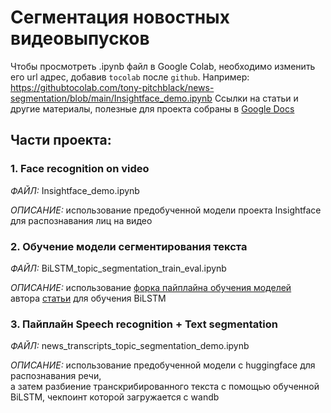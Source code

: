 # Сегментация новостных видеовыпусков
Чтобы просмотреть .ipynb файл в Google Colab, необходимо изменить его url адрес, добавив `tocolab` после `github`. 
Например: https://githubtocolab.com/tony-pitchblack/news-segmentation/blob/main/Insightface_demo.ipynb
Ссылки на статьи и другие материалы, полезные для проекта собраны в [Google Docs](https://docs.google.com/document/d/16adhUd1MXhHQTqz3p6X_Yth9nqWHLLruIYvZpRau1kc/edit?usp=sharing)


## Части проекта:
### 1. Face recognition on video
*ФАЙЛ:* Insightface_demo.ipynb

*ОПИСАНИЕ:* использование предобученной модели проекта Insightface для распознавания лиц на видео

### 2. Обучение модели сегментирования текста 
*ФАЙЛ:* BiLSTM_topic_segmentation_train_eval.ipynb

*ОПИСАНИЕ:* использование [форка пайплайна обучения моделей](https://github.com/tony-pitchblack/NSE-TopicSegmentation)  \
автора [статьи](https://peerj.com/articles/cs-1593/) для обучения BiLSTM


### 3. Пайплайн Speech recognition + Text segmentation
*ФАЙЛ:* news_transcripts_topic_segmentation_demo.ipynb

*ОПИСАНИЕ:* использование предобученной модели с huggingface для распознавания речи, \
а затем разбиение транскрибированного текста с помощью обученной BiLSTM, чекпоинт которой загружается с wandb
